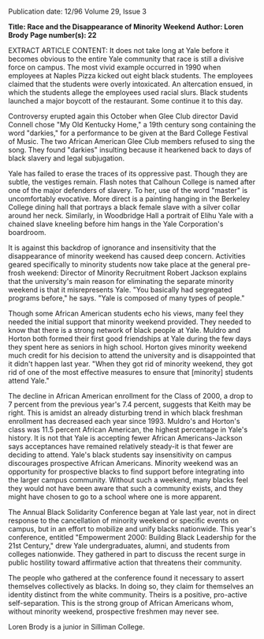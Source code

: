 Publication date: 12/96
Volume 29, Issue 3

**Title: Race and the Disappearance of Minority Weekend**
**Author: Loren Brody**
**Page number(s): 22**

EXTRACT ARTICLE CONTENT:
It does not take long at Yale before it becomes obvious to the entire Yale community that race is still a divisive force on campus. The most vivid example occurred in 1990 when employees at Naples Pizza kicked out eight black students. The employees claimed that the students were overly intoxicated. An altercation ensued, in which the students allege the employees used racial slurs. Black students launched a major boycott of the restaurant. Some continue it to this day.

Controversy erupted again this October when Glee Club director David Connell chose "My Old Kentucky Home," a 19th century song containing the word "darkies," for a performance to be given at the Bard College Festival of Music. The two African American Glee Club members refused to sing the song. They found "darkies" insulting because it hearkened back to days of black slavery and legal subjugation.

Yale has failed to erase the traces of its oppressive past. Though they are subtle, the vestiges remain. Flash notes that Calhoun College is named after one of the major defenders of slavery. To her, use of the word "master" is uncomfortably evocative. More direct is a painting hanging in the Berkeley College dining hall that portrays a black female slave with a silver collar around her neck. Similarly, in Woodbridge Hall a portrait of Elihu Yale with a chained slave kneeling before him hangs in the Yale Corporation's boardroom.


It is against this backdrop of ignorance and insensitivity that the disappearance of minority weekend has caused deep concern. Activities geared specifically to minority students now take place at the general pre-frosh weekend: Director of Minority Recruitment Robert Jackson explains that the university's main reason for eliminating the separate minority weekend is that it misrepresents Yale. "You basically had segregated programs before," he says. "Yale is composed of many types of people."

Though some African American students echo his views, many feel they needed the initial support that minority weekend provided. They needed to know that there is a strong network of black people at Yale. Muldro and Horton both formed their first good friendships at Yale during the few days they spent here as seniors in high school. Horton gives minority weekend much credit for his decision to attend the university and is disappointed that it didn't happen last year. "When they got rid of minority weekend, they got rid of one of the most effective measures to ensure that [minority] students attend Yale."

The decline in African American enrollment for the Class of 2000, a drop to 7 percent from the previous year's 7.4 percent, suggests that Keith may be right. This is amidst an already disturbing trend in which black freshman enrollment has decreased each year since 1993. Muldro's and Horton's class was 11.5 percent African American, the highest percentage in Yale's history. It is not that Yale is accepting fewer African Americans-Jackson says acceptances have remained relatively steady-it is that fewer are deciding to attend. Yale's black students say insensitivity on campus discourages prospective African Americans. Minority weekend was an opportunity for prospective blacks to find support before integrating into the larger campus community. Without such a weekend, many blacks feel they would not have been aware that such a community exists, and they might have chosen to go to a school where one is more apparent.

The Annual Black Solidarity Conference began at Yale last year, not in direct response to the cancellation of minority weekend or specific events on campus, but in an effort to mobilize and unify blacks nationwide. This year's conference, entitled "Empowerment 2000: Building Black Leadership for the 21st Century," drew Yale undergraduates, alumni, and students from colleges nationwide. They gathered in part to discuss the recent surge in public hostility toward affirmative action that threatens their community.


The people who gathered at the conference found it necessary to assert themselves collectively as blacks. In doing so, they claim for themselves an identity distinct from the white community. Theirs is a positive, pro-active self-separation. This is the strong group of African Americans whom, without minority weekend, prospective freshmen may never see.

Loren Brody is a junior in Silliman College.